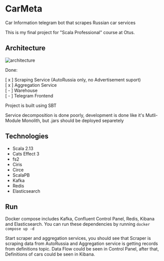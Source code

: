 # CarMeta
Car Information telegram bot that scrapes Russian car services 

This is my final project for "Scala Professional" course at Otus.

## Architecture

![architecture](https://github.com/ReDestroyDeR/CarMeta/assets/24751213/8ace47c0-a9d9-4f4f-b52c-845013f20f22)

Done:

\[ x ] Scraping Service (AutoRussia only, no Advertisement suport)<br>
\[ x ] Aggregation Service<br>
\[ - ] Warehouse<br>
\[ - ] Telegram Frontend

Project is built using SBT

Service decomposition is done poorly, development is done like it's Mutli-Module Monolith, but .jars should be deployed separetely

## Technologies

* Scala 2.13
* Cats Effect 3
* fs2
* Ciris
* Circe
* ScalaPB
* Kafka
* Redis
* Elasticsearch

## Run

Docker compose includes Kafka, Confluent Control Panel, Redis, Kibana and Elasticsearch. You can run these dependencies by running `docker compose up -d`

Start scraper and aggregation services, you should see that Scraper is scraping data from AutoRussia and Aggregation service is getting records from definitions topic.
Data Flow could be seen in Control Panel, after that, Definitions of cars could be seen in Kibana.
